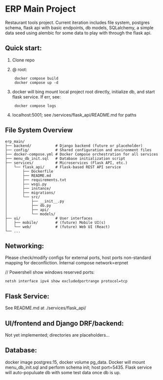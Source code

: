 # ERP Main Project

Restaurant tools project.  Current iteration includes file system, postgres schema, flask api with basic endpoints, db models, SQLalchemy, a simple data seed using alembic for some data to play with through the flask api.

## Quick start:
1. Clone repo

2. @ root:

        docker compose build
        docker compose up -d

3. docker will bing mount local project root directly, initialize db, and start flask service. If err, see:

        docker compose logs

4. localhost:5001; see /services/flask_api/README.md for paths


## File System Overview

```
erp_main/
├── backend/           # Django backend (future or placeholder)
├── config/            # Shared configuration and environment files
├── docker-compose.yml # Docker Compose orchestration for all services
├── menu_db_init.sql   # Database initialization script
├── services/          # Microservices (Flask API, etc.)
│   └── flask_api/     # Flask-based REST API service
│       ├── Dockerfile
│       ├── README.md
│       ├── requirements.txt
│       ├── wsgi.py
│       ├── instance/
│       ├── migrations/
│       └── src/
│           ├── __init__.py
│           ├── db.py
│           ├── api/
│           └── models/
├── ui/                # User interfaces
│   ├── mobile/        # (future) Mobile UI(s)
│   └── web/           # (future) Web UI (React)
└── ...
```
## Networking:

Please check/modify configs for external ports, host ports non-standard mapping for deconfliction. Internal compose network=erpnet

// Powershell show windows reserved ports:

    netsh interface ipv4 show excludedportrange protocol=tcp

## Flask Service:

See README.md at ./services/flask_api/

## UI/frontend and Django DRF/backend:

Not yet implemented; directories are placeholders...

## Database:

docker image postgres:15, docker volume pg_data. Docker will mount menu_db_init.sql and perform schema init; host port=5435. Flask service will auto-populuate db with some test data once db is up.

